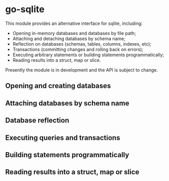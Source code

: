 # go-sqlite

This module provides an alternative interface for sqlite, including:

  * Opening in-memory databases and databases by file path;
  * Attaching and detaching databases by schema name;
  * Reflection on databases (schemas, tables, columns, indexes, etc);
  * Transactions (committing changes and rolling back on errors);
  * Executing arbitrary statements or building statements programmatically;
  * Reading results into a struct, map or slice.

Presently the module is in development and the API is subject to change.

## Opening and creating databases

## Attaching databases by schema name

## Database reflection

## Executing queries and transactions

## Building statements programmatically

## Reading results into a struct, map or slice

